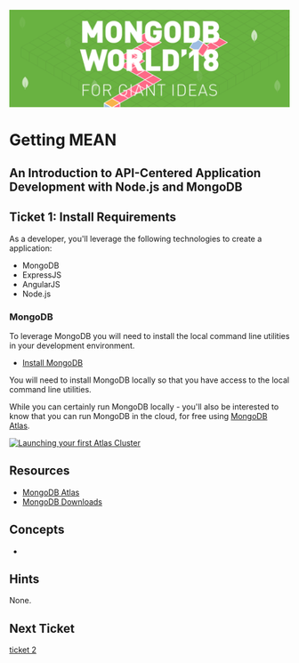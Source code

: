 ![MongoDB](../images/header.png "MongoDB")
# Getting MEAN
## An Introduction to API-Centered Application Development with Node.js and MongoDB

## Ticket 1: Install Requirements

As a developer, you'll leverage the following technologies to create a application:

* MongoDB
* ExpressJS
* AngularJS
* Node.js

### MongoDB

To leverage MongoDB you will need to install the local command line utilities in your development environment.

* [Install MongoDB](https://docs.mongodb.com/manual/installation/)

You will need to install MongoDB locally so that you have access to the local command line utilities.

While you can certainly run MongoDB locally - you'll also be interested to know that you can run MongoDB in the cloud, for free using [MongoDB Atlas](http://mongodb.com/atlas).

[![Launching your first Atlas Cluster](https://img.youtube.com/vi/_d8CBOtadRA/0.jpg)](https://www.youtube.com/watch?v=_d8CBOtadRA "Launching your first Atlas cluster")


## Resources

* [MongoDB Atlas](https://mongodb.com/atlas)
* [MongoDB Downloads](https://mongodb.com/download)

## Concepts

* 


## Hints

None.

## Next Ticket

[ticket 2](../workshop/ticket2.md)
